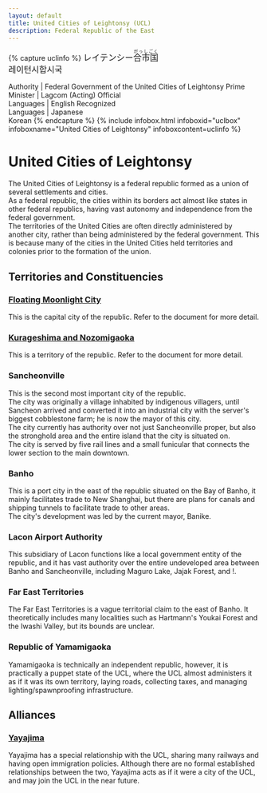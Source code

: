 ```yaml
---
layout: default
title: United Cities of Leightonsy (UCL)
description: Federal Republic of the East
---
```



{% capture uclinfo %}
<big lang="ja">レイテンシー<ruby><rb>合市国</rb><rt>がっしごく</rt></ruby></big><br/>
<big lang="ko">레이턴시합시국</big><br/>

Authority | Federal Government of the United Cities of Leightonsy
Prime Minister | Lagcom (Acting)
Official<br/>Languages | English
Recognized<br/>Languages | Japanese<br/>Korean
{% endcapture %}
{%
  include infobox.html
  infoboxid="uclbox"
  infoboxname="United Cities of Leightonsy"
  infoboxcontent=uclinfo
%}


# United Cities of Leightonsy

The United Cities of Leightonsy is a federal republic formed as a union of several
settlements and cities.<br>
As a federal republic, the cities within its borders act almost like states in other
federal republics, having vast autonomy and independence from the federal government.<br>
The territories of the United Cities are often directly administered by another city, rather
than being administered by the federal government. This is because many of the cities in
the United Cities held territories and colonies prior to the formation of the union.

## Territories and Constituencies

### [Floating Moonlight City](fmcity)

This is the capital city of the republic. Refer to the document for more detail.

### [Kurageshima and Nozomigaoka](kurageshima-and-nozomigaoka)

This is a territory of the republic. Refer to the document for more detail.

### Sancheonville

This is the second most important city of the republic.<br>
The city was originally a village inhabited by indigenous villagers, until
Sancheon arrived and converted it into an industrial city with the server's biggest
cobblestone farm; he is now the mayor of this city.<br>
The city currently has authority over not just Sancheonville proper, but also the 
stronghold area and the entire island that the city is situated on.<br>
The city is served by five rail lines and a small funicular that connects the lower
section to the main downtown.

### Banho

This is a port city in the east of the republic situated on the Bay of Banho,
it mainly facilitates trade to New Shanghai, but there are plans for canals
and shipping tunnels to facilitate trade to other areas.<br>
The city's development was led by the current mayor, Banike.

### Lacon Airport Authority

This subsidiary of Lacon functions like a local government entity of the republic,
and it has vast authority over the entire undeveloped area between Banho and Sancheonville,
including Maguro Lake, Jajak Forest, and !.

### Far East Territories

The Far East Territories is a vague territorial claim to the east of Banho. It theoretically
includes many localities such as Hartmann's Youkai Forest and the Iwashi Valley, but its bounds
are unclear.

### Republic of Yamamigaoka

Yamamigaoka is technically an independent republic, however, it is practically a puppet state
of the UCL, where the UCL almost administers it as if it was its own territory, laying roads,
collecting taxes, and managing lighting/spawnproofing infrastructure.

## Alliances

### [Yayajima](yayajima)

Yayajima has a special relationship with the UCL, sharing many railways and having open immigration
policies. Although there are no formal established relationships between the two, Yayajima acts as
if it were a city of the UCL, and may join the UCL in the near future.
